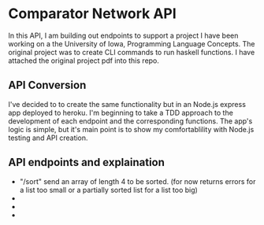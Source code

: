 <h1>Comparator Network API</h2>
<p>
    In this API, I am building out endpoints to support a project I have been working on a the University
of Iowa, Programming Language Concepts. The original project was to create CLI commands to run haskell functions. 
I have attached the original project pdf into this repo.
</p>
<h2>API Conversion</h2>
<p>I've decided to to create the same functionality but in an Node.js express app deployed to heroku.  I'm beginning to take a TDD approach to the development of each endpoint and the corresponding functions. The app's logic is simple, but it's main point is to show my comfortablility with Node.js testing and API creation. </p>
<h2>API endpoints and explaination</h2>
<ul>
    <li>"/sort" send an array of length 4 to be sorted. (for now returns errors for a list too small or a partially sorted list for a list too big)</li>
    <li></li>
    <li></li>
    <li></li>
</ul>
